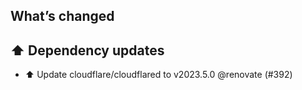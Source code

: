 ## What’s changed
## ⬆️ Dependency updates

- ⬆️ Update cloudflare/cloudflared to v2023.5.0 @renovate (#392)
